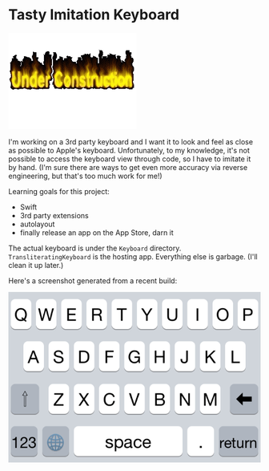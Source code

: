 # Tasty Imitation Keyboard

![](UnderConstruction.gif)

I'm working on a 3rd party keyboard and I want it to look and feel as close as possible to Apple's keyboard. Unfortunately, to my knowledge, it's not possible to access the keyboard view through code, so I have to imitate it by hand. (I'm sure there are ways to get even more accuracy via reverse engineering, but that's too much work for me!)

Learning goals for this project:

* Swift
* 3rd party extensions
* autolayout
* finally release an app on the App Store, darn it

The actual keyboard is under the `Keyboard` directory. `TransliteratingKeyboard` is the hosting app. Everything else is garbage. (I'll clean it up later.)

Here's a screenshot generated from a recent build:

![](Screenshot.png)
